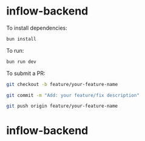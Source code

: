 # inflow-backend

To install dependencies:

```bash
bun install
```

To run:

```bash
bun run dev
```

To submit a PR:

```bash
git checkout -b feature/your-feature-name

git commit -m "Add: your feature/fix description"

git push origin feature/your-feature-name
```

# inflow-backend
